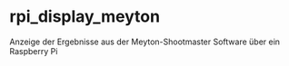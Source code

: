 # rpi_display_meyton
Anzeige der Ergebnisse aus der Meyton-Shootmaster Software über ein Raspberry Pi

